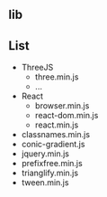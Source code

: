 ## lib


## List
* ThreeJS
  * three.min.js
  * ...
* React
  * browser.min.js
  * react-dom.min.js
  * react.min.js
* classnames.min.js
* conic-gradient.js
* jquery.min.js
* prefixfree.min.js
* trianglify.min.js
* tween.min.js